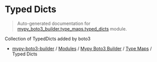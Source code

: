 # Typed Dicts

> Auto-generated documentation for [mypy_boto3_builder.type_maps.typed_dicts](https://github.com/vemel/mypy_boto3_builder/blob/master/mypy_boto3_builder/type_maps/typed_dicts.py) module.

Collection of TypedDicts added by boto3

- [mypy-boto3-builder](../../README.md#mypy_boto3_builder) / [Modules](../../MODULES.md#mypy-boto3-builder-modules) / [Mypy Boto3 Builder](../index.md#mypy-boto3-builder) / [Type Maps](index.md#type-maps) / Typed Dicts
